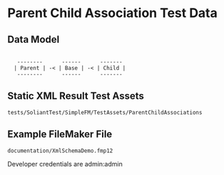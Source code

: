 Parent Child Association Test Data
==================================

Data Model
----------

```

   --------      ------      -------
  | Parent | -< | Base | -< | Child |
   --------      ------      -------

```

Static XML Result Test Assets
-----------------------------

```
tests/SoliantTest/SimpleFM/TestAssets/ParentChildAssociations
```

Example FileMaker File
----------------------

```
documentation/XmlSchemaDemo.fmp12
```
Developer credentials are admin:admin
